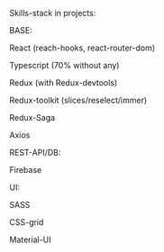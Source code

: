 Skills-stack in projects:

BASE:

React (reach-hooks, react-router-dom)

Typescript (70% without any)

Redux (with Redux-devtools)

Redux-toolkit (slices/reselect/immer)

Redux-Saga

Axios



REST-API/DB:

Firebase



UI:

SASS

CSS-grid

Material-UI
